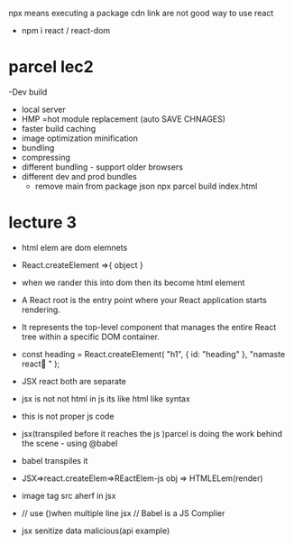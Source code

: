 npx means executing a package
cdn link are not good way to use react
- npm i react / react-dom

# parcel lec2

-Dev build

- local server
- HMP =hot module replacement (auto SAVE CHNAGES)
- faster build caching
- image optimization
  minification
- bundling
- compressing
- different bundling - support older browsers
- different dev and prod bundles
  - remove main from package json
  npx parcel build index.html

# lecture 3

- html elem are dom elemnets
- React.createElement =>{ object }
- when we rander this into dom then its become html element
- A React root is the entry point where your React application starts rendering.
- It represents the top-level component that manages the entire React tree within a specific DOM container.

- const heading = React.createElement(
 "h1",
 { id: "heading" },
 "namaste react🚀 "
 );
-  JSX react both are separate

- jsx is not not html in js its like html like syntax
- this is not proper js code 
-  jsx(transpiled before it reaches the js )parcel is doing the work behind the scene - using @babel
- babel transpiles it 
- JSX=>react.createElem=>REactElem-js obj => HTMLELem(render)
- image tag src aherf in jsx
- // use ()when multiple line jsx
// Babel is a JS Complier
- jsx senitize data malicious(api example)